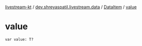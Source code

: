 [livestream-kt](../../index.md) / [dev.shreyaspatil.livestream.data](../index.md) / [DataItem](index.md) / [value](./value.md)

# value

`var value: T?`